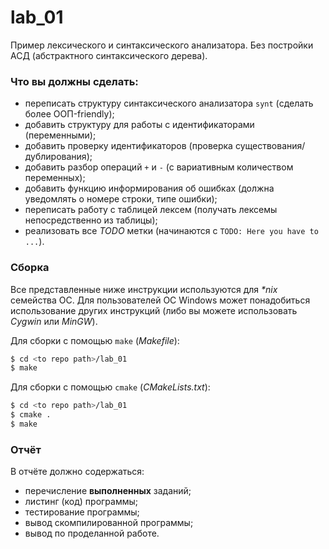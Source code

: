 # lab_01
Пример лексического и синтаксического анализатора. Без постройки АСД (абстрактного синтаксического дерева).

### Что вы должны сделать:

- переписать структуру синтаксического анализатора `synt` (сделать более ООП-friendly);
- добавить структуру для работы с идентификаторами (переменными);
- добавить проверку идентификаторов (проверка существования/дублирования);
- добавить разбор операций `+` и `-` (с вариативным количеством переменных);
- добавить функцию информирования об ошибках (должна уведомлять о номере строки, типе ошибки);
- переписать работу с таблицей лексем (получать лексемы непосредственно из таблицы);
- реализовать все *TODO* метки (начинаются с `TODO: Here you have to ...`).

### Сборка

Все представленные ниже инструкции используются для _*nix_ семейства ОС.  Для пользователей ОС Windows может понадобиться использование других инструкций (либо вы можете использовать *Cygwin* или *MinGW*).

Для сборки с помощью `make` (*Makefile*):

```bash
$ cd <to repo path>/lab_01
$ make
```

Для сборки с помощью `cmake` (*CMakeLists.txt*):

```bash
$ cd <to repo path>/lab_01
$ cmake .
$ make
```

### Отчёт

В отчёте должно содержаться:

- перечисление **выполненных** заданий;
- листинг (код) программы;
- тестирование программы;
- вывод скомпилированной программы;
- вывод по проделанной работе.